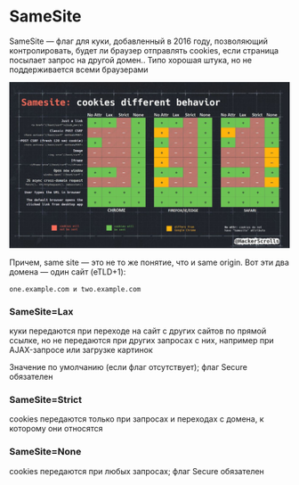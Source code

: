 # SameSite

SameSite — флаг для куки, добавленный в 2016 году, позволяющий контролировать, будет ли браузер отправлять cookies, если страница посылает запрос на другой домен.. Типо хорошая штука, но не поддерживается всеми браузерами

![](<../../../.gitbook/assets/2021-01-03 00.24.16.jpg>)

Причем, same site — это не то же понятие, что и same origin. Вот эти два домена — один сайт (eTLD+1):

```
one.example.com и two.example.com
```

### SameSite=Lax

куки передаются при переходе на сайт с других сайтов по прямой ссылке, но не передаются при других запросах с них, например при AJAX-запросе или загрузке картинок

Значение по умолчанию (если флаг отсутствует);  флаг Secure обязателен

### SameSite=Strict

cookies передаются только при запросах и переходах с домена, к которому они относятся

### SameSite=None

cookies передаются при любых запросах; флаг Secure обязателен
